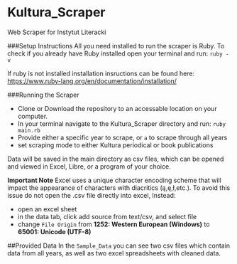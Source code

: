 # Kultura_Scraper
Web Scraper for Instytut Literacki

###Setup Instructions
All you need installed to run the scraper is Ruby. To check if you already have Ruby installed
open your terminal and run: `ruby -v`

If ruby is not installed installation insructions can be found here:
https://www.ruby-lang.org/en/documentation/installation/

###Running the Scraper
* Clone or Download the repository to an accessable location on your computer. 
* In your terminal navigate to the Kultura_Scraper directory and run: `ruby main.rb`
* Provide either a specific year to scrape, or `a` to scrape through all years
* set scraping mode to either Kultura periodical or book publications

Data will be saved in the main directory as csv files, which can be opened and viewed in Excel, Libre, or a program of your choice.

**Important Note** Excel uses a unique character encoding scheme that will impact the appearance of characters with diacritics (ą,ę,ł,etc.). To avoid this issue do not open the .csv file directly into excel, Instead:

* open an excel sheet
* in the data tab, click add source from text/csv, and select file
* change `File Origin` from **1252: Western European (Windows)** to **65001: Unicode (UTF-8)**

##Provided Data
In the `Sample_Data` you can see two csv files which contain data from all years, as well as two excel spreadsheets with cleaned data.
